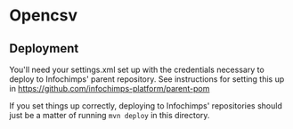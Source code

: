 # Opencsv

## Deployment

You'll need your settings.xml set up with the credentials necessary to
deploy to Infochimps' parent repository. See instructions for setting
this up in https://github.com/infochimps-platform/parent-pom

If you set things up correctly, deploying to Infochimps' repositories
should just be a matter of running `mvn deploy` in this directory.